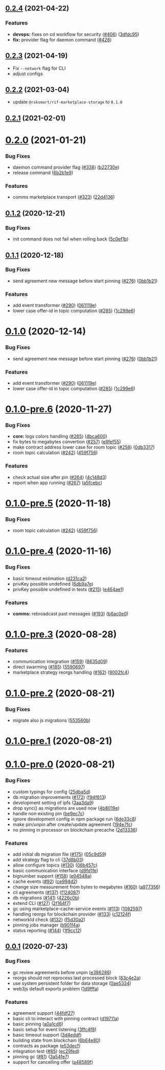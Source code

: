<a name="0.2.4"></a>
## [0.2.4](https://github.com/rsksmart/rds-ipfs/compare/v0.2.3-next.1...v0.2.4) (2021-04-22)


### Features

* **devops:** fixes on cd workflow for security ([#406](https://github.com/rsksmart/rds-ipfs/issues/406)) ([3dfdc95](https://github.com/rsksmart/rds-ipfs/commit/3dfdc95))
* **fix:** provider flag for daemon command ([#428](https://github.com/rsksmart/rif-storage-pinner/pull/428))



<a name="0.2.3"></a>
## [0.2.3](https://github.com/rsksmart/rds-ipfs/compare/v0.2.3-next.1...v0.2.3) (2021-04-19)

* Fix `--network` flag for CLI
* adjust configs



<a name="0.2.2"></a>
## [0.2.2](https://github.com/rsksmart/rds-ipfs/compare/v0.2.1...v0.2.2) (2021-03-04)

* update `@rsksmart/rif-marketplace-storage` to `0.1.0`

<a name="0.2.1"></a>
## [0.2.1](https://github.com/rsksmart/rds-ipfs/compare/v0.2.0...v0.2.1) (2021-02-01)



<a name="0.2.0"></a>
# [0.2.0](https://github.com/rsksmart/rds-ipfs/compare/v0.1.2...v0.2.0) (2021-01-21)


### Bug Fixes

* daemon command provider flag ([#338](https://github.com/rsksmart/rds-ipfs/issues/338)) ([b22730e](https://github.com/rsksmart/rds-ipfs/commit/b22730e))
* release command ([6b2b1e9](https://github.com/rsksmart/rds-ipfs/commit/6b2b1e9))


### Features

* comms marketplace transport ([#323](https://github.com/rsksmart/rds-ipfs/issues/323)) ([22d4136](https://github.com/rsksmart/rds-ipfs/commit/22d4136))



<a name="0.1.2"></a>
## [0.1.2](https://github.com/rsksmart/rds-ipfs/compare/v0.1.1...v0.1.2) (2020-12-21)


### Bug Fixes

* init command does not fail when rolling back ([5c0ef1b](https://github.com/rsksmart/rds-ipfs/commit/5c0ef1b))



<a name="0.1.1"></a>
## [0.1.1](https://github.com/rsksmart/rds-ipfs/compare/v0.1.0-pre.6...v0.1.1) (2020-12-18)


### Bug Fixes

* send agreement new message before start pinning ([#276](https://github.com/rsksmart/rds-ipfs/issues/276)) ([0bb1b21](https://github.com/rsksmart/rds-ipfs/commit/0bb1b21))


### Features

* add event transformer ([#290](https://github.com/rsksmart/rds-ipfs/issues/290)) ([061119e](https://github.com/rsksmart/rds-ipfs/commit/061119e))
* lower case offer-id in topic computation ([#285](https://github.com/rsksmart/rds-ipfs/issues/285)) ([1c299e6](https://github.com/rsksmart/rds-ipfs/commit/1c299e6))



<a name="0.1.0"></a>
# [0.1.0](https://github.com/rsksmart/rds-ipfs/compare/v0.1.0-pre.6...v0.1.0) (2020-12-14)


### Bug Fixes

* send agreement new message before start pinning ([#276](https://github.com/rsksmart/rds-ipfs/issues/276)) ([0bb1b21](https://github.com/rsksmart/rds-ipfs/commit/0bb1b21))


### Features

* add event transformer ([#290](https://github.com/rsksmart/rds-ipfs/issues/290)) ([061119e](https://github.com/rsksmart/rds-ipfs/commit/061119e))
* lower case offer-id in topic computation ([#285](https://github.com/rsksmart/rds-ipfs/issues/285)) ([1c299e6](https://github.com/rsksmart/rds-ipfs/commit/1c299e6))



<a name="0.1.0-pre.6"></a>
# [0.1.0-pre.6](https://github.com/rsksmart/rds-ipfs/compare/v0.1.0-pre.4...v0.1.0-pre.6) (2020-11-27)


### Bug Fixes

* **core:** logs colors handling ([#265](https://github.com/rsksmart/rds-ipfs/issues/265)) ([4bca600](https://github.com/rsksmart/rds-ipfs/commit/4bca600))
* fix bytes to megabytes convertion ([#257](https://github.com/rsksmart/rds-ipfs/issues/257)) ([e8fef55](https://github.com/rsksmart/rds-ipfs/commit/e8fef55))
* make contract address lower case for room topic ([#258](https://github.com/rsksmart/rds-ipfs/issues/258)) ([0db3317](https://github.com/rsksmart/rds-ipfs/commit/0db3317))
* room topic calculation ([#242](https://github.com/rsksmart/rds-ipfs/issues/242)) ([459f756](https://github.com/rsksmart/rds-ipfs/commit/459f756))


### Features

* check actual size after pin ([#264](https://github.com/rsksmart/rds-ipfs/issues/264)) ([4c148d3](https://github.com/rsksmart/rds-ipfs/commit/4c148d3))
* report when app running ([#267](https://github.com/rsksmart/rds-ipfs/issues/267)) ([a5fcebc](https://github.com/rsksmart/rds-ipfs/commit/a5fcebc))



<a name="0.1.0-pre.5"></a>
# [0.1.0-pre.5](https://github.com/rsksmart/rds-ipfs/compare/v0.1.0-pre.4...v0.1.0-pre.5) (2020-11-18)


### Bug Fixes

* room topic calculation ([#242](https://github.com/rsksmart/rds-ipfs/issues/242)) ([459f756](https://github.com/rsksmart/rds-ipfs/commit/459f756))



<a name="0.1.0-pre.4"></a>
# [0.1.0-pre.4](https://github.com/rsksmart/rds-ipfs/compare/v0.1.0-pre.3...v0.1.0-pre.4) (2020-11-16)


### Bug Fixes

* basic timeout estimation ([d231ca2](https://github.com/rsksmart/rds-ipfs/commit/d231ca2))
* privKey possible undefined ([6db9a7e](https://github.com/rsksmart/rds-ipfs/commit/6db9a7e))
* privKey possible undefined in tests ([#215](https://github.com/rsksmart/rds-ipfs/issues/215)) ([e464ae1](https://github.com/rsksmart/rds-ipfs/commit/e464ae1))


### Features

* **comms:** rebroadcast past messages ([#193](https://github.com/rsksmart/rds-ipfs/issues/193)) ([b6ac0e0](https://github.com/rsksmart/rds-ipfs/commit/b6ac0e0))



<a name="0.1.0-pre.3"></a>
# [0.1.0-pre.3](https://github.com/rsksmart/rds-ipfs/compare/v0.1.0-pre.2...v0.1.0-pre.3) (2020-08-28)


### Features

* communication integration ([#159](https://github.com/rsksmart/rds-ipfs/issues/159)) ([8635d09](https://github.com/rsksmart/rds-ipfs/commit/8635d09))
* direct swarming ([#185](https://github.com/rsksmart/rds-ipfs/issues/185)) ([5590697](https://github.com/rsksmart/rds-ipfs/commit/5590697))
* marketplace strategy reorgs handling ([#162](https://github.com/rsksmart/rds-ipfs/issues/162)) ([9002fc4](https://github.com/rsksmart/rds-ipfs/commit/9002fc4))



<a name="0.1.0-pre.2"></a>
# [0.1.0-pre.2](https://github.com/rsksmart/rds-ipfs/compare/v0.1.0-pre.1...v0.1.0-pre.2) (2020-08-21)


### Bug Fixes

* migrate also js migrations ([553560b](https://github.com/rsksmart/rds-ipfs/commit/553560b))



<a name="0.1.0-pre.1"></a>
# [0.1.0-pre.1](https://github.com/rsksmart/rds-ipfs/compare/v0.1.0-pre.0...v0.1.0-pre.1) (2020-08-21)



<a name="0.1.0-pre.0"></a>
# [0.1.0-pre.0](https://github.com/rsksmart/rds-ipfs/compare/v0.0.1...v0.1.0-pre.0) (2020-08-21)


### Bug Fixes

* custom typings for config ([25dba5d](https://github.com/rsksmart/rds-ipfs/commit/25dba5d))
* db migration improvements ([#172](https://github.com/rsksmart/rds-ipfs/issues/172)) ([f94f813](https://github.com/rsksmart/rds-ipfs/commit/f94f813))
* development setting of ipfs ([3aa3da9](https://github.com/rsksmart/rds-ipfs/commit/3aa3da9))
* drop sync() as migrations are used now ([4b8019e](https://github.com/rsksmart/rds-ipfs/commit/4b8019e))
* handle non existing pin ([be9ec7c](https://github.com/rsksmart/rds-ipfs/commit/be9ec7c))
* ignore development config in npm package run ([6de33c8](https://github.com/rsksmart/rds-ipfs/commit/6de33c8))
* make pin/unpin after create/update agreement ([194e7fc](https://github.com/rsksmart/rds-ipfs/commit/194e7fc))
* no pinning in processor on blockchain precache ([2d13336](https://github.com/rsksmart/rds-ipfs/commit/2d13336))


### Features

* add initial db migration file ([#175](https://github.com/rsksmart/rds-ipfs/issues/175)) ([05c9d59](https://github.com/rsksmart/rds-ipfs/commit/05c9d59))
* add strategy flag to cli ([37d8b03](https://github.com/rsksmart/rds-ipfs/commit/37d8b03))
* allow configure topics ([#130](https://github.com/rsksmart/rds-ipfs/issues/130)) ([06b457c](https://github.com/rsksmart/rds-ipfs/commit/06b457c))
* basic communication interface ([d9fd1fe](https://github.com/rsksmart/rds-ipfs/commit/d9fd1fe))
* bignumber support ([#158](https://github.com/rsksmart/rds-ipfs/issues/158)) ([e04548a](https://github.com/rsksmart/rds-ipfs/commit/e04548a))
* cache events ([#92](https://github.com/rsksmart/rds-ipfs/issues/92)) ([ce994d2](https://github.com/rsksmart/rds-ipfs/commit/ce994d2))
* change size measurement from bytes to megabytes ([#160](https://github.com/rsksmart/rds-ipfs/issues/160)) ([a977356](https://github.com/rsksmart/rds-ipfs/commit/a977356))
* cli agreements ([#137](https://github.com/rsksmart/rds-ipfs/issues/137)) ([f124087](https://github.com/rsksmart/rds-ipfs/commit/f124087))
* db migrations ([#141](https://github.com/rsksmart/rds-ipfs/issues/141)) ([4226c0b](https://github.com/rsksmart/rds-ipfs/commit/4226c0b))
* extend CLI ([#127](https://github.com/rsksmart/rds-ipfs/issues/127)) ([2f164f7](https://github.com/rsksmart/rds-ipfs/commit/2f164f7))
* gc using marketplace-cache-service events ([#113](https://github.com/rsksmart/rds-ipfs/issues/113)) ([1082597](https://github.com/rsksmart/rds-ipfs/commit/1082597))
* handling reorgs for blockchain provider ([#133](https://github.com/rsksmart/rds-ipfs/issues/133)) ([c12124f](https://github.com/rsksmart/rds-ipfs/commit/c12124f))
* networkId check ([#132](https://github.com/rsksmart/rds-ipfs/issues/132)) ([f5d30a2](https://github.com/rsksmart/rds-ipfs/commit/f5d30a2))
* pinning jobs manager ([b901f4a](https://github.com/rsksmart/rds-ipfs/commit/b901f4a))
* status reporting ([#144](https://github.com/rsksmart/rds-ipfs/issues/144)) ([1f9cc12](https://github.com/rsksmart/rds-ipfs/commit/1f9cc12))



<a name="0.0.1"></a>
## [0.0.1](https://github.com/rsksmart/rds-ipfs/compare/e53decf...v0.0.1) (2020-07-23)


### Bug Fixes

* gc review agreements before unpin ([e386286](https://github.com/rsksmart/rds-ipfs/commit/e386286))
* reorgs should not reprocess last processed block ([83c4e2a](https://github.com/rsksmart/rds-ipfs/commit/83c4e2a))
* use system persistent folder for data storage ([0ae5334](https://github.com/rsksmart/rds-ipfs/commit/0ae5334))
* web3js default exports problem ([1d9fffa](https://github.com/rsksmart/rds-ipfs/commit/1d9fffa))


### Features

* agreement support ([44fdf27](https://github.com/rsksmart/rds-ipfs/commit/44fdf27))
* basic cli to interact with pinning contract ([d19711a](https://github.com/rsksmart/rds-ipfs/commit/d19711a))
* basic pinning ([a0a1cd6](https://github.com/rsksmart/rds-ipfs/commit/a0a1cd6))
* basic setup for event listening ([3ffc4f8](https://github.com/rsksmart/rds-ipfs/commit/3ffc4f8))
* basic timeout support ([3d4eddf](https://github.com/rsksmart/rds-ipfs/commit/3d4eddf))
* building state from blockchain ([6b64e80](https://github.com/rsksmart/rds-ipfs/commit/6b64e80))
* contracts as package ([e53decf](https://github.com/rsksmart/rds-ipfs/commit/e53decf))
* integration test ([#85](https://github.com/rsksmart/rds-ipfs/issues/85)) ([ec29fed](https://github.com/rsksmart/rds-ipfs/commit/ec29fed))
* pinning gc ([#81](https://github.com/rsksmart/rds-ipfs/issues/81)) ([3a54fe7](https://github.com/rsksmart/rds-ipfs/commit/3a54fe7))
* support for cancelling offer ([a48589f](https://github.com/rsksmart/rds-ipfs/commit/a48589f))



